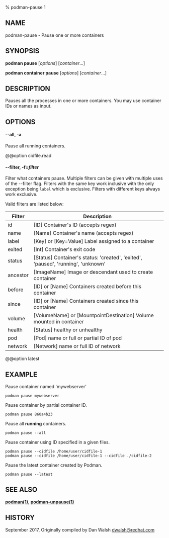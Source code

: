 % podman-pause 1

## NAME

podman\-pause - Pause one or more containers

## SYNOPSIS

**podman pause** [*options*] [*container*...]

**podman container pause** [*options*] [*container*...]

## DESCRIPTION

Pauses all the processes in one or more containers. You may use container IDs or names as input.

## OPTIONS

#### **--all**, **-a**

Pause all running containers.

@@option cidfile.read

#### **--filter**, **-f**=_filter_

Filter what containers pause.
Multiple filters can be given with multiple uses of the --filter flag.
Filters with the same key work inclusive with the only exception being
`label` which is exclusive. Filters with different keys always work exclusive.

Valid filters are listed below:

| **Filter** | **Description**                                                                  |
| ---------- | -------------------------------------------------------------------------------- |
| id         | [ID] Container's ID (accepts regex)                                              |
| name       | [Name] Container's name (accepts regex)                                          |
| label      | [Key] or [Key=Value] Label assigned to a container                               |
| exited     | [Int] Container's exit code                                                      |
| status     | [Status] Container's status: 'created', 'exited', 'paused', 'running', 'unknown' |
| ancestor   | [ImageName] Image or descendant used to create container                         |
| before     | [ID] or [Name] Containers created before this container                          |
| since      | [ID] or [Name] Containers created since this container                           |
| volume     | [VolumeName] or [MountpointDestination] Volume mounted in container              |
| health     | [Status] healthy or unhealthy                                                    |
| pod        | [Pod] name or full or partial ID of pod                                          |
| network    | [Network] name or full ID of network                                             |

@@option latest

## EXAMPLE

Pause container named 'mywebserver'

```
podman pause mywebserver
```

Pause container by partial container ID.

```
podman pause 860a4b23
```

Pause all **running** containers.

```
podman pause --all
```

Pause container using ID specified in a given files.

```
podman pause --cidfile /home/user/cidfile-1
podman pause --cidfile /home/user/cidfile-1 --cidfile ./cidfile-2
```

Pause the latest container created by Podman.

```
podman pause --latest
```

## SEE ALSO

**[podman(1)](commands/podman.md)**, **[podman-unpause(1)](commands/podman-unpause.md)**

## HISTORY

September 2017, Originally compiled by Dan Walsh <dwalsh@redhat.com>
